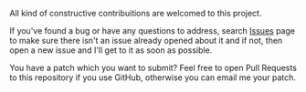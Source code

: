 All kind of constructive contribuitions are welcomed to this project.

If you've found a bug or have any questions to address, search
[Issues](https://github.com/allrod5/staticmaps-signature/issues) page to
make sure there isn't an issue already opened about it and if not, then
open a new issue and I'll get to it as soon as possible.

You have a patch which you want to submit? Feel free to open Pull Requests
to this repository if you use GitHub, otherwise you can email me your
patch.
